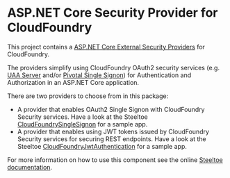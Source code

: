 ﻿# ASP.NET Core Security Provider for CloudFoundry

This project contains a [ASP.NET Core External Security Providers](https://github.com/aspnet/Security) for CloudFoundry. 

The providers simplify using CloudFoundry OAuth2 security services (e.g. [UAA Server](https://github.com/cloudfoundry/uaa) and/or [Pivotal Single Signon](https://docs.pivotal.io/p-identity/)) for Authentication and Authorization in an ASP.NET Core application.

There are two providers to choose from in this package:
* A provider that enables OAuth2 Single Signon with CloudFoundry Security services. Have a look at the Steeltoe [CloudFoundrySingleSignon](https://github.com/SteelToeOSS/Samples/tree/dev/Security/src/CloudFoundrySingleSignon) for a sample app.
* A provider that enables using JWT tokens issued by CloudFoundry Security services for securing REST endpoints. Have a look at the Steeltoe [CloudFoundryJwtAuthentication](https://github.com/SteelToeOSS/Samples/tree/dev/Security/src/CloudFoundryJwtAuthentication) for a sample app.

For more information on how to use this component see the online [Steeltoe documentation](https://steeltoe.io/).